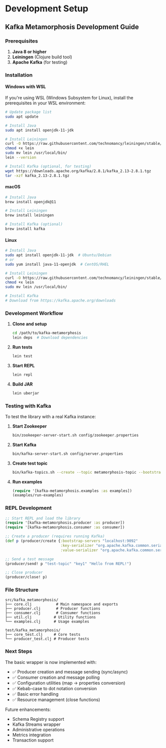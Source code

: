 # Development Setup

## Kafka Metamorphosis Development Guide

### Prerequisites

1. **Java 8 or higher**
2. **Leiningen** (Clojure build tool)
3. **Apache Kafka** (for testing)

### Installation

#### Windows with WSL

If you're using WSL (Windows Subsystem for Linux), install the prerequisites in your WSL environment:

```bash
# Update package list
sudo apt update

# Install Java
sudo apt install openjdk-11-jdk

# Install Leiningen
curl -O https://raw.githubusercontent.com/technomancy/leiningen/stable/bin/lein
chmod +x lein
sudo mv lein /usr/local/bin/
lein --version

# Install Kafka (optional, for testing)
wget https://downloads.apache.org/kafka/2.8.1/kafka_2.13-2.8.1.tgz
tar -xzf kafka_2.13-2.8.1.tgz
```

#### macOS

```bash
# Install Java
brew install openjdk@11

# Install Leiningen
brew install leiningen

# Install Kafka (optional)
brew install kafka
```

#### Linux

```bash
# Install Java
sudo apt install openjdk-11-jdk  # Ubuntu/Debian
# or
sudo yum install java-11-openjdk  # CentOS/RHEL

# Install Leiningen
curl -O https://raw.githubusercontent.com/technomancy/leiningen/stable/bin/lein
chmod +x lein
sudo mv lein /usr/local/bin/

# Install Kafka
# Download from https://kafka.apache.org/downloads
```

### Development Workflow

1. **Clone and setup**

   ```bash
   cd /path/to/kafka-metamorphosis
   lein deps  # Download dependencies
   ```

2. **Run tests**

   ```bash
   lein test
   ```

3. **Start REPL**

   ```bash
   lein repl
   ```

4. **Build JAR**
   ```bash
   lein uberjar
   ```

### Testing with Kafka

To test the library with a real Kafka instance:

1. **Start Zookeeper**

   ```bash
   bin/zookeeper-server-start.sh config/zookeeper.properties
   ```

2. **Start Kafka**

   ```bash
   bin/kafka-server-start.sh config/server.properties
   ```

3. **Create test topic**

   ```bash
   bin/kafka-topics.sh --create --topic metamorphosis-topic --bootstrap-server localhost:9092
   ```

4. **Run examples**
   ```clojure
   (require '[kafka-metamorphosis.examples :as examples])
   (examples/run-examples)
   ```

### REPL Development

```clojure
;; Start REPL and load the library
(require '[kafka-metamorphosis.producer :as producer])
(require '[kafka-metamorphosis.consumer :as consumer])

;; Create a producer (requires running Kafka)
(def p (producer/create {:bootstrap-servers "localhost:9092"
                         :key-serializer "org.apache.kafka.common.serialization.StringSerializer"
                         :value-serializer "org.apache.kafka.common.serialization.StringSerializer"}))

;; Send a test message
(producer/send! p "test-topic" "key1" "Hello from REPL!")

;; Close producer
(producer/close! p)
```

### File Structure

```
src/kafka_metamorphosis/
├── core.clj           # Main namespace and exports
├── producer.clj       # Producer functions
├── consumer.clj       # Consumer functions
├── util.clj          # Utility functions
└── examples.clj      # Usage examples

test/kafka_metamorphosis/
├── core_test.clj     # Core tests
└── producer_test.clj # Producer tests
```

### Next Steps

The basic wrapper is now implemented with:

- ✅ Producer creation and message sending (sync/async)
- ✅ Consumer creation and message polling
- ✅ Configuration utilities (map -> properties conversion)
- ✅ Kebab-case to dot notation conversion
- ✅ Basic error handling
- ✅ Resource management (close functions)

Future enhancements:

- Schema Registry support
- Kafka Streams wrapper
- Administrative operations
- Metrics integration
- Transaction support
